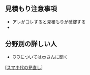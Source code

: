 ## 見積もり注意事項
- アレがコレすると見積もりが破綻する
- 
## 分野別の詳しい人
- ○○についてはxxさんに聞く


[[スマホ代の見直し]]


[//begin]: # "Autogenerated link references for markdown compatibility"
[スマホ代の見直し]: %E3%82%B9%E3%83%9E%E3%83%9B%E4%BB%A3%E3%81%AE%E8%A6%8B%E7%9B%B4%E3%81%97.md "スマホ代の見直し"
[//end]: # "Autogenerated link references"
